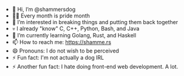 - 👋 Hi, I’m @shammersdog
- 🏳️‍🌈 Every month is pride month
- 👀 I’m interested in breaking things and putting them back together
- 💀 I already "know" C, C++, Python, Bash, and Java
- 🌱 I’m currently learning Golang, Rust, and Haskell
- 📫 How to reach me: https://shamme.rs
- 😄 Pronouns: I do not wish to be perceived
- ⚡ Fun fact: I'm not actually a dog IRL
- ⚡ Another fun fact: I hate doing front-end web development. A lot.

<!---
shammersdog/shammersdog is a ✨ special ✨ repository because its `README.md` (this file) appears on your GitHub profile.
You can click the Preview link to take a look at your changes.
--->
